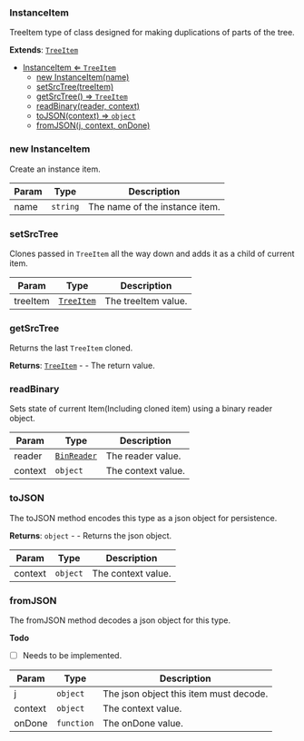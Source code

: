 <a name="InstanceItem"></a>

### InstanceItem 
TreeItem type of class designed for making duplications of parts of the tree.


**Extends**: <code>[TreeItem](api/SceneTree\TreeItem.md)</code>  

* [InstanceItem ⇐ <code>TreeItem</code>](#InstanceItem)
    * [new InstanceItem(name)](#new-InstanceItem)
    * [setSrcTree(treeItem)](#setSrcTree)
    * [getSrcTree() ⇒ <code>TreeItem</code>](#getSrcTree)
    * [readBinary(reader, context)](#readBinary)
    * [toJSON(context) ⇒ <code>object</code>](#toJSON)
    * [fromJSON(j, context, onDone)](#fromJSON)

<a name="new_InstanceItem_new"></a>

### new InstanceItem
Create an instance item.


| Param | Type | Description |
| --- | --- | --- |
| name | <code>string</code> | The name of the instance item. |

<a name="InstanceItem+setSrcTree"></a>

### setSrcTree
Clones passed in `TreeItem` all the way down and adds it as a child of current item.



| Param | Type | Description |
| --- | --- | --- |
| treeItem | <code>[TreeItem](api/SceneTree\TreeItem.md)</code> | The treeItem value. |

<a name="InstanceItem+getSrcTree"></a>

### getSrcTree
Returns the last `TreeItem` cloned.


**Returns**: <code>[TreeItem](api/SceneTree\TreeItem.md)</code> - - The return value.  
<a name="InstanceItem+readBinary"></a>

### readBinary
Sets state of current Item(Including cloned item) using a binary reader object.



| Param | Type | Description |
| --- | --- | --- |
| reader | <code>[BinReader](api/SceneTree\BinReader.md)</code> | The reader value. |
| context | <code>object</code> | The context value. |

<a name="InstanceItem+toJSON"></a>

### toJSON
The toJSON method encodes this type as a json object for persistence.


**Returns**: <code>object</code> - - Returns the json object.  

| Param | Type | Description |
| --- | --- | --- |
| context | <code>object</code> | The context value. |

<a name="InstanceItem+fromJSON"></a>

### fromJSON
The fromJSON method decodes a json object for this type.


**Todo**

- [ ] Needs to be implemented.


| Param | Type | Description |
| --- | --- | --- |
| j | <code>object</code> | The json object this item must decode. |
| context | <code>object</code> | The context value. |
| onDone | <code>function</code> | The onDone value. |

